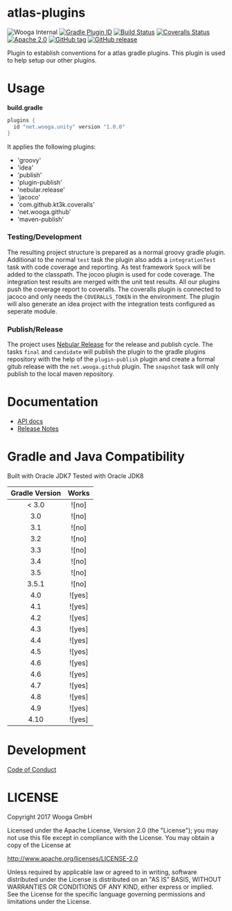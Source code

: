 atlas-plugins
=============

![Wooga Internal](https://img.shields.io/badge/wooga-internal-lightgray.svg?style=flat-square)
[![Gradle Plugin ID](https://img.shields.io/badge/gradle-net.wooga.github-brightgreen.svg?style=flat-square)](https://plugins.gradle.org/plugin/net.wooga.plugins)
[![Build Status](https://img.shields.io/travis/wooga/atlas-plugins/master.svg?style=flat-square)](https://travis-ci.org/wooga/atlas-plugins)
[![Coveralls Status](https://img.shields.io/coveralls/wooga/atlas-plugins/master.svg?style=flat-square)](https://coveralls.io/github/wooga/atlas-plugins?branch=master)
[![Apache 2.0](https://img.shields.io/badge/license-Apache%202-blue.svg?style=flat-square)](https://raw.githubusercontent.com/wooga/atlas-plugins/master/LICENSE)
[![GitHub tag](https://img.shields.io/github/tag/wooga/atlas-plugins.svg?style=flat-square)]()
[![GitHub release](https://img.shields.io/github/release/wooga/atlas-plugins.svg?style=flat-square)]()

Plugin to establish conventions for a atlas gradle plugins. This plugin is used to help setup our other plugins.

Usage
=====

**build.gradle**

```groovy
plugins {
  id "net.wooga.unity" version "1.0.0"
}
```

It applies the following plugins:

* 'groovy'
* 'idea'
* 'publish'
* 'plugin-publish'
* 'nebular.release'
* 'jacoco'
* 'com.github.kt3k.coveralls'
* 'net.wooga.github'
* 'maven-publish'

### Testing/Development

The resulting project structure is prepared as a normal groovy gradle plugin. Additional to the normal `test` task the plugin also adds a `integrationTest` task with code coverage and reporting. As test framework `Spock` will be added to the classpath. The jocoo plugin is used for code coverage. The integration test results are merged with the unit test results. All our plugins push the coverage report to coveralls. The coveralls plugin is connected to jacoco and only needs the `COVERALLS_TOKEN` in the environment. The plugin will also generate an idea project with the integration tests configured as seperate module.

### Publish/Release

The project uses [Nebular Release](https://github.com/nebula-plugins/nebula-release-plugin) for the release and publish cycle. The tasks `final` and `candidate` will publish the plugin to the gradle plugins repository with the help of the `plugin-publish` plugin and create a formal gitub release with the `net.wooga.github` plugin. The `snapshot` task will only publish to the local maven repository.


Documentation
=============

- [API docs](https://wooga.github.io/atlas-plugins/docs/api/)
- [Release Notes](RELEASE_NOTES.md)

Gradle and Java Compatibility
=============================

Built with Oracle JDK7
Tested with Oracle JDK8

| Gradle Version  | Works  |
| :-------------: | :----: |
| < 3.0           | ![no]  |
| 3.0             | ![no]  |
| 3.1             | ![no]  |
| 3.2             | ![no]  |
| 3.3             | ![no]  |
| 3.4             | ![no]  |
| 3.5             | ![no]  |
| 3.5.1           | ![no]  |
| 4.0             | ![yes] |
| 4.1             | ![yes] |
| 4.2             | ![yes] |
| 4.3             | ![yes] |
| 4.4             | ![yes] |
| 4.5             | ![yes] |
| 4.6             | ![yes] |
| 4.6             | ![yes] |
| 4.7             | ![yes] |
| 4.8             | ![yes] |
| 4.9             | ![yes] |
| 4.10            | ![yes] |

Development
===========

[Code of Conduct](docs/Code-of-conduct.md)

LICENSE
=======

Copyright 2017 Wooga GmbH

Licensed under the Apache License, Version 2.0 (the "License");
you may not use this file except in compliance with the License.
You may obtain a copy of the License at

<http://www.apache.org/licenses/LICENSE-2.0>

Unless required by applicable law or agreed to in writing, software
distributed under the License is distributed on an "AS IS" BASIS,
WITHOUT WARRANTIES OR CONDITIONS OF ANY KIND, either express or implied.
See the License for the specific language governing permissions and
limitations under the License.
